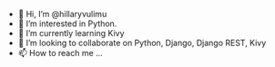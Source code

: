 - 👋 Hi, I’m @hillaryvulimu
- 👀 I’m interested in Python.
- 🌱 I’m currently learning Kivy
- 💞️ I’m looking to collaborate on Python, Django, Django REST, Kivy
- 📫 How to reach me ...

<!---
hillaryvulimu/hillaryvulimu is a ✨ special ✨ repository because its `README.md` (this file) appears on your GitHub profile.
You can click the Preview link to take a look at your changes.
--->
